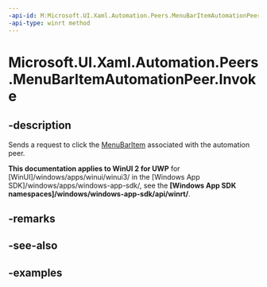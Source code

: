 ```yaml
---
-api-id: M:Microsoft.UI.Xaml.Automation.Peers.MenuBarItemAutomationPeer.Invoke
-api-type: winrt method
---
```

<!-- Method syntax.
public void MenuBarItemAutomationPeer.Invoke()
-->

# Microsoft.UI.Xaml.Automation.Peers.MenuBarItemAutomationPeer.Invoke



## -description

Sends a request to click the [MenuBarItem](../microsoft.ui.xaml.controls/menubaritem.md) associated with the automation peer.



**This documentation applies to WinUI 2 for UWP** for [WinUI]/windows/apps/winui/winui3/ in the [Windows App SDK]/windows/apps/windows-app-sdk/, see the **[Windows App SDK namespaces]/windows/windows-app-sdk/api/winrt/**.

## -remarks



## -see-also



## -examples



